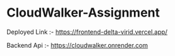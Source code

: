 # CloudWalker-Assignment

Deployed Link :- https://frontend-delta-virid.vercel.app/

Backend Api :- https://cloudwalker.onrender.com
